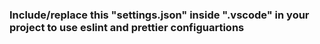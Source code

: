### Include/replace this "settings.json" inside ".vscode" in your project to use eslint and prettier configuartions
